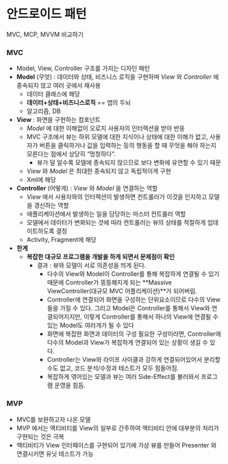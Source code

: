 # 안드로이드 패턴

MVC, MCP, MVVM 비교하기



### MVC

- Model, View, Controller 구조를 가지는 디자인 패턴
- **Model** (무엇) : 데이터와 상태, 비즈니스 로직을 구현하며 *View* 와 *Controller* 에 종속되지 않고 여러 곳에서 재사용
  - 데이터 클래스에 해당
  - **데이터+상태+비즈니스로직**  == 앱의 두뇌
  - 알고리즘, DB
- **View**  : 화면을 구현하는 컴포넌트
  - *Model* 에 대한 이해없이 오로지 사용자의 인터렉션을 받아 반응
  - MVC 구조에서 뷰는 하위 모델에 대한 지식이나 상태에 대한 이해가 없고, 사용자가 버튼을 클릭하거나 값을 입력하는 등의 행동을 할 때 무엇을 해야 하는지 모른다는 점에서 상당히 “멍청하다”.
    - 뷰가 덜 알수록 모델에 종속되지 않으므로 보다 변화에 유연할 수 있기 때문
  - *View* 와 *Model* 은 최대한 종속되지 않고 독립적이게 구현
  - Xml에 해당
- **Controller** (어떻게) : *View* 와 *Model* 을 연결하는 역할
  - *View* 에서 사용자와의 인터렉션이 발생하면 컨트롤러가 이것을 인지하고 모델을 갱신하는 역할
  - 애플리케이션에서 발생하는 일을 담당하는 마스터 컨트롤러 역할
  -  모델에서 데이터가 변화되는 것에 따라 컨트롤러는 뷰의 상태를 적절하게 업데이트하도록 결정
  - Activity, Fragment에 해당
- **한계**
  - **복잡한 대규모 프로그램을 개발을 하게 되면서 문제점이 확인**
    - 결과 : 뷰와 모델이 서로 의존성을 띄게 된다.
      - 다수의 View와 Model이 Controller를 통해 복잡하게 연결될 수 있기 때문에 Controller가 뚱뚱해지게 되는 **Massive ViewController(대규모 MVC 어플리케이션)**가 되어버림.
      - Controller에 연결되어 화면을 구성하는 단위요소이므로 다수의 View들을 가질 수 있다. 그리고 Model은 Controller를 통해서 View와 연결되어지지만, 이렇게 Controller를 통해서 하나의 View에 연결될 수 있는 Model도 여러개가 될 수 있다
      - 화면에 복잡한 화면과 데이터의 구성 필요한 구성이라면, Controller에 다수의 Model과 View가 복잡하게 연결되어 있는 상황이 생길 수 있다.
      - Controller는 View와 라이프 사이클과 강하게 연결되어있어서 분리할 수도 없고, 코드 분석/수정과 테스트가 모두 힘들어짐.
      - 복잡하게 엮어있는 모델과 뷰는 여러 Side-Effect를 불러와서 프로그램 운영을 힘듬.



### MVP

- MVC를 보완하고자 나온 모델
- MVP 에서는 액티비티를 View의 일부로 간주하여 액티비티 안에 대부분의 처리가 구현되는 것은 극복
- 액티비티가 View 인터페이스를 구현되어 있기에 가상 뷰를 만들어 Presenter 와 연결시키면 유닛 테스트가 가능